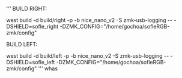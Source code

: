 '''
BUILD RIGHT:

west build -d build/right -p -b nice_nano_v2 -S zmk-usb-logging -- -DSHIELD=sofle_right -DZMK_CONFIG="/home/gochoa/sofleRGB-zmk/config"


BUILD LEFT:

west build -d build/left -p -b nice_nano_v2 -S zmk-usb-logging -- -DSHIELD=sofle_left -DZMK_CONFIG="/home/gochoa/sofleRGB-zmk/config"
'''
whas
